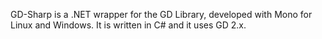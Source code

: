 GD-Sharp is a .NET wrapper for the GD Library, developed with Mono for Linux and Windows. It is written in C# and it uses GD 2.x.

